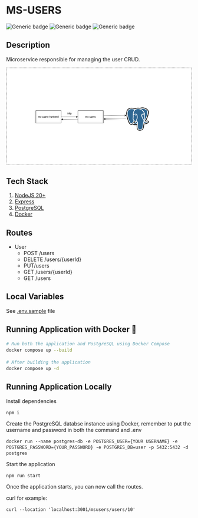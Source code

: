 # MS-USERS
![Generic badge](https://img.shields.io/badge/maintainer-pedrorslira-purple.svg)
![Generic badge](https://img.shields.io/badge/version-1.0.0-orange.svg)
![Generic badge](https://img.shields.io/badge/NodeJS-20x-green.svg)

## Description
Microservice responsible for managing the user CRUD.

![](docs/big-picture.png)

## Tech Stack
1. [NodeJS 20+](https://nodejs.org/dist/latest-v20.x/docs/api/)
2. [Express](https://expressjs.com/)
3. [PostgreSQL](https://www.postgresql.org/)
4. [Docker](https://www.docker.com/)

## Routes
* User
  * POST /users
  * DELETE /users/{userId}
  * PUT/users
  * GET /users/{userId}
  * GET /users

## Local Variables
See [.env.sample](.env.sample) file

## Running Application with Docker 🐳 

```bash
# Run both the application and PostgreSQL using Docker Compose
docker compose up --build

# After building the application
docker compose up -d
```

## Running Application Locally

Install dependencies

```shell
npm i
```

Create the PostgreSQL databse instance using Docker, remember to put the username and password in both the command and .env

```shell
docker run --name postgres-db -e POSTGRES_USER={YOUR USERNAME} -e POSTGRES_PASSWORD={YOUR_PASSWORD} -e POSTGRES_DB=user -p 5432:5432 -d postgres
```

Start the application

```shell
npm run start
```

Once the application starts, you can now call the routes. 

curl for example:

```shell
curl --location 'localhost:3001/msusers/users/10'
```